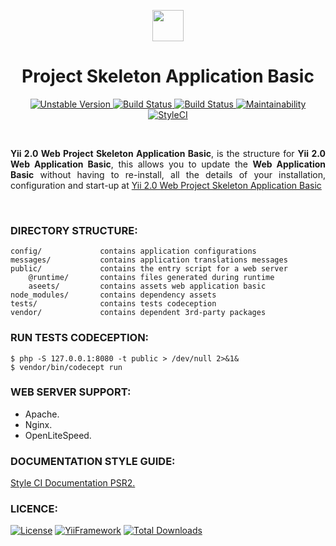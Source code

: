 <p align="center">
    <a href="https://github.com/terabytesoftw/app-template-basic" target="_blank">
        <img src="https://lh3.googleusercontent.com/D9TFw1F6ddPuheDc_tpNptTdvTg-FNNpjLSBN14X6Sc-3JDiOxfE67rEh4OZfygonx1tKei2b2DEOHDLjF6T3xl8e-rkEEPZeGqLTWcS_v2cBRlyo0vcZLDHG5ivSDGIWCsenbol=w2400" height="50px;">
    </a>
    <h1 align="center">Project Skeleton Application Basic</h1>
</p>

<p align="center">
    <a href="https://packagist.org/packages/terabytesoftw/app-template-basic" target="_blank">
        <img src="https://poser.pugx.org/terabytesoftw/app-template-basic/v/unstable" alt="Unstable Version">
    </a>
    <a href="https://travis-ci.org/terabytesoftw/app-template-basic" target="_blank">
        <img src="https://travis-ci.org/terabytesoftw/app-template-basic.svg?branch=master" alt="Build Status">
    </a>
    <a href="https://scrutinizer-ci.com/g/terabytesoftw/app-template-basic" target="_blank">
        <img src="https://scrutinizer-ci.com/g/terabytesoftw/app-template-basic/badges/build.png?b=master" alt="Build Status">
    </a>
    <a href="https://codeclimate.com/github/terabytesoftw/app-template-basic/maintainability">
        <img src="https://api.codeclimate.com/v1/badges/f8f067287ac8ca7bfb43/maintainability" alt="Maintainability">
    </a>
	<a href="https://github.styleci.io/repos/192995606">
		<img src="https://github.styleci.io/repos/192995606/shield?branch=master" alt="StyleCI">
	</a>		
</p>
</br>

<p align="justify">
<strong>Yii 2.0 Web Project Skeleton Application Basic</strong>, is the structure for <strong>Yii 2.0 Web Application Basic</strong>, this allows you to update the <strong>Web Application Basic</strong> without having to re-install, all the details of your installation, configuration and start-up at <a href="https://github.com/terabytesoftw/app-template-basic" title="Yii 2.0 Web Project Skeleton Application Basic" target="_blank">Yii 2.0 Web Project Skeleton Application Basic</a>
</p>

</br>

### **DIRECTORY STRUCTURE:**

```
config/             contains application configurations
messages/           contains application translations messages
public/             contains the entry script for a web server
    @runtime/       contains files generated during runtime
    aseets/         contains assets web application basic
node_modules/       contains dependency assets
tests/              contains tests codeception
vendor/             contains dependent 3rd-party packages
```

### **RUN TESTS CODECEPTION:**

~~~
$ php -S 127.0.0.1:8080 -t public > /dev/null 2>&1&
$ vendor/bin/codecept run
~~~

### **WEB SERVER SUPPORT:**

- Apache.
- Nginx.
- OpenLiteSpeed.

### **DOCUMENTATION STYLE GUIDE:**

[Style CI Documentation PSR2.](https://docs.styleci.io/presets#psr2)

### **LICENCE:**

[![License](https://poser.pugx.org/terabytesoftw/app-template-basic/license)](LICENSE.md)
[![YiiFramework](https://img.shields.io/badge/Powered_by-Yii_Framework-green.svg?style=flat)](https://www.yiiframework.com/)
[![Total Downloads](https://poser.pugx.org/terabytesoftw/app-template-basic/downloads)](https://packagist.org/packages/terabytesoftw/app-template-basic)

